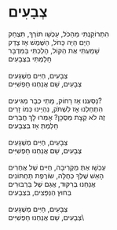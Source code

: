 # צְבָעִים

הִתְרוֹקַנְתִּי מֵהַכֹּל, עַכְשָׁו תּוֹרְךָ, תִּצְחַק \
הַיָּם הָיָה כָּחֹל, הַשֶּׁמֶשׁ אָז צָדַק \
שָׁמַעְתִּי אֶת הַקּוֹל, הָלַכְתִּי בַּמִּדְבָּר \
חָלַמְתִּי בִּצְבָעִים \
\
צְבָעִים, חַיִּים מְשֻׁגָּעִים \
צְבָעִים, שָׁם אֲנַחְנוּ חָפְשִׁיִּים \
\
נָסַעְנוּ אָז רָחוֹק, מָתַי כְּבָר מַגִּיעִים?\
הִתְחַלְנוּ אָז לִשְׁתֹּק, נִהְיֵינוּ כְּמוֹ זָרִים \
זֶה לֹא קְצָת מְסֻכָּן? אָמְרוּ לָךְ חֲבֵרִים \
חָלַמְתְּ אָז בִּצְבָעִים \
\
צְבָעִים, חַיִּים מְשֻׁגָּעִים \
צְבָעִים, שָׁם אֲנַחְנוּ חָפְשִׁיִּים \
\
עַכְשָׁו אַתְּ מַקְרִיבָה, חַיִּים שֶׁל אֲחֵרִים \
הָאֵשׁ שֶׁלְּךָ כְּחֻלָּה, שׂוֹרֶפֶת תַּחְתּוֹנִים \
אֲנַחְנוּ בְּרִקּוּד, אֲגַם שֶׁל בַּרְבּוּרִים \
בַּחוּץ הַנַּפָּצִים, בִּצְבָעִים \
\
צְבָעִים, חַיִּים מְשֻׁגָּעִים \
צְבָעִים, שָׁם אֲנַחְנוּ חָפְשִׁיִּים\